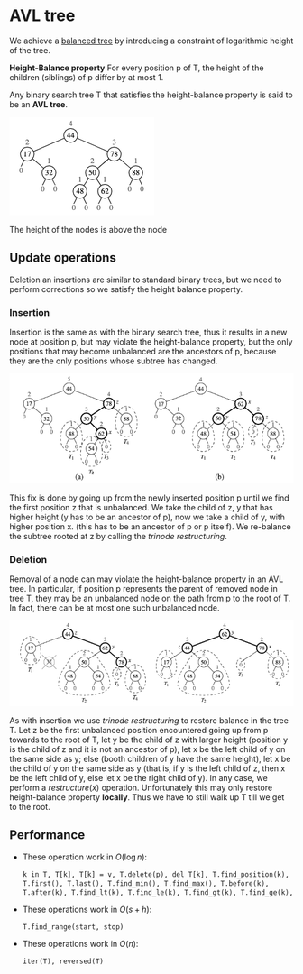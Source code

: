 # AVL tree

We achieve a [balanced tree](balanced_search_trees.md) by introducing a constraint of logarithmic height of the tree. 

**Height-Balance property** 
For every position p of T, the height of the children (siblings) of p differ by at most 1.

Any binary search tree T that satisfies the height-balance property is said to be an **AVL tree**. 

![](../.images/algorithms/avl_tree.png)

The height of the nodes is above the node

## Update operations
Deletion an insertions are similar to standard binary trees, but we need to perform corrections so we satisfy the height balance property.

### Insertion
Insertion is the same as with the binary search tree, thus it results in a new node at position p, but may violate the height-balance property, but the only positions that may become unbalanced are the ancestors of p, because they are the only positions whose subtree has changed. 

![](../.images/algorithms/avl_insertion.png)

This fix is done by going up from the newly inserted position p until we find the first position z that is unbalanced. We take the child of z, y that has higher height (y has to be an ancestor of p), now we take a child of y, with higher position x. (this has to be an ancestor of p or p itself). We re-balance the subtree rooted at z by calling the *trinode restructuring*.

### Deletion
Removal of a node can may violate the height-balance property in an AVL tree. In particular, if position p represents the parent of removed node in tree T, they may be an unbalanced node on the path from p to the root of T. In fact, there can be at most one such unbalanced node.

![avl_tree_deletion](../.images/algorithms/avl_tree_deletion.png)

As with insertion we use *trinode restructuring* to restore balance in the tree T. Let z be the first unbalanced position encountered going up from p towards to the root of T, let y be the child of z with larger height (position y is the child of z and it is not an ancestor of p), let x be the left child of y on the same side as y; else (booth children of y have the same height), let x be the child of y on the same side as y (that is, if y is the left child of z, then x be the left child of y, else let x be the right child of y). In any case, we perform a $restructure(x)$ operation. Unfortunately this may only restore height-balance property **locally**. Thus we have to still walk up T till we get to the root.

## Performance
* These operation work in $O(\log n)$: 
  ```
  k in T, T[k], T[k] = v, T.delete(p), del T[k], T.find_position(k), T.first(), T.last(), T.find_min(), T.find_max(), T.before(k), T.after(k), T.find_lt(k), T.find_le(k), T.find_gt(k), T.find_ge(k), 
  ```

* These operations work in $O(s + h)$: 
  ```
  T.find_range(start, stop)
  ```
* These operations work in $O(n)$: 
  ```
  iter(T), reversed(T)
  ```
